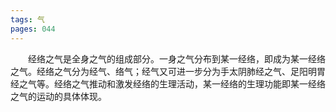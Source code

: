 ```yaml
---
tags: 气
pages: 044
---
```

&emsp;&emsp;经络之气是全身之气的组成部分。一身之气分布到某一经络，即成为某一经络之气。经络之气分为经气、络气；经气又可进一步分为手太阴肺经之气、足阳明胃经之气等。经络之气推动和激发经络的生理活动，某一经络的生理功能即某一经络之气的运动的具体体现。
